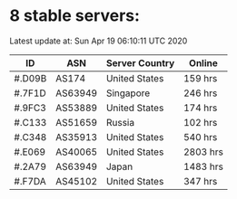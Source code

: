 # 8 stable servers:

Latest update at: Sun Apr 19 06:10:11 UTC 2020

| ID | ASN | Server Country | Online |
| -- | --- | -------------- | ------ |
| #.D09B | AS174 | United States | 159 hrs |
| #.7F1D | AS63949 | Singapore | 246 hrs |
| #.9FC3 | AS53889 | United States | 174 hrs |
| #.C133 | AS51659 | Russia | 102 hrs |
| #.C348 | AS35913 | United States | 540 hrs |
| #.E069 | AS40065 | United States | 2803 hrs |
| #.2A79 | AS63949 | Japan | 1483 hrs |
| #.F7DA | AS45102 | United States | 347 hrs |

